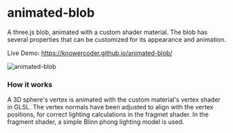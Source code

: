 # animated-blob
A three.js blob, animated with a custom shader material. The blob has several properties that can be customized for its appearance and animation.

Live Demo: https://knowercoder.github.io/animated-blob/

![animated-blob](https://github.com/user-attachments/assets/96b32acf-c7e0-4fb9-8fca-8ec09efa3a3a)


### How it works
A 3D sphere's vertex is animated with the custom material's vertex shader in GLSL. The vertex normals have been adjusted to align with the vertex positions, for correct lighting calculations in the fragmet shader. In the fragment shader, a simple Blinn phong lighting model is used.
